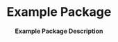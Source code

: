<h1 align="center">Example Package</h1>

<p align="center">
  <b>Example Package Description</b>
</p>

